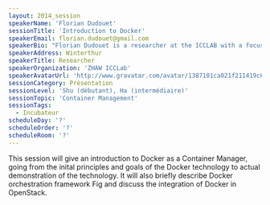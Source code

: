 ```yaml
---
layout: 2014_session
speakerName: 'Florian Dudouet'
sessionTitle: 'Introduction to Docker'
speakerEmail: florian.dudouet@gmail.com
speakerBio: "Florian Dudouet is a researcher at the ICCLAB with a focus on performance measurement and optimization for cloud environments. His research interests are originally related to cloud interoperability but since being at the lab he is developing interests in workload characterization as part of his focus on performance. He is currently working on the Mobile Cloud Networking FP7 project. Interested in the usage of Containers for performance optimization of services compared to classic VMs, he has been working with Docker and is now working on the integration of Docker with OpenStack.\n\nBefore joining the lab, Florian was a research engineer with Inria in Rennes, France where he worked on cloud computing in the context of the Contrail project on Cloud Federations. In the course of this work he used open-source standards such as OVF and CIMI and worked with virtualization tools such as OpenNebula and OpenStack.\n\n"
speakerAddress: Winterthur
speakerTitle: Researcher
speakerOrganization: 'ZHAW ICCLab'
speakerAvatarUrl: 'http://www.gravatar.com/avatar/1387101ca021f211419c6b5481be22eb?size=200&default=mm'
sessionCategory: Présentation
sessionLevel: 'Shu (débutant), Ha (intermédiaire)'
sessionTopic: 'Container Management'
sessionTags:
  - Incubateur
scheduleDay: '?'
scheduleOrder: '?'
scheduleRoom: '?'
---
```


This session will give an introduction to Docker as a Container Manager, going from the inital principles and goals of the Docker technology to actual demonstration of the technology. It will also briefly describe Docker orchestration framework Fig and discuss the integration of Docker in OpenStack. 
